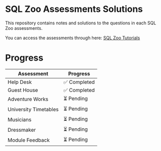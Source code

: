 # SQL Zoo Assessments Solutions
This repository contains notes and solutions to the questions in each SQL Zoo assessments. 

You can access the assessments through here: 
[SQL Zoo Tutorials](https://sqlzoo.net/wiki/SQL_Tutorial)

# Progress
| Assessment | Progress |
|----------|----------|
| Help Desk | ✅ Completed |
| Guest House | ✅ Completed |
| Adventure Works | ⏳ Pending |
| University Timetables | ⏳ Pending |
| Musicians | ⏳ Pending |
| Dressmaker | ⏳ Pending |
| Module Feedback | ⏳ Pending |
